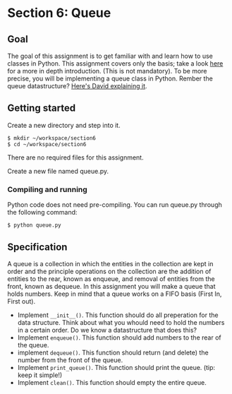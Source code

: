 # Section 6: Queue

## Goal

The goal of this assignment is to get familiar with and learn how to use classes in Python. This assignment covers only the basis; take a look [here](https://www.tutorialspoint.com/python/python_classes_objects.htm) for a more in depth introduction. (This is not mandatory).
To be more precise, you will be implementing a queue class in Python. Rember the queue datastructure? [Here's David explaining it](https://video.cs50.net/2016/fall/lectures/5?t=47m30s).

## Getting started

Create a new directory and step into it.


    $ mkdir ~/workspace/section6
    $ cd ~/workspace/section6

 There are no required files for this assignment.
 
 Create a new file named queue.py. 

### Compiling and running

Python code does not need pre-compiling. You can run queue.py through the following command:


    $ python queue.py

## Specification

A queue is a collection in which the entities in the collection are kept in order and the principle operations on the collection are the addition of entities to the rear, known as enqueue, and removal of entities from the front, known as dequeue. In this assignment you will make a queue that holds numbers. Keep in mind that a queue works on a FIFO basis (First In, First out). 


- Implement `__init__()`. This function should do all preperation for the data structure. Think about what you whould need to hold the numbers in a certain order. Do we know a datastructure that does this?
- Implement `enqueue()`. This function should add numbers to the rear of the queue.
- implement `dequeue()`. This function should return (and delete) the number from the front of the queue.
- Implement `print_queue()`. This function should print the queue. (tip: keep it simple!)
- Implement `clean()`. This function should empty the entire queue.


